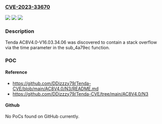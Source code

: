 ### [CVE-2023-33670](https://cve.mitre.org/cgi-bin/cvename.cgi?name=CVE-2023-33670)
![](https://img.shields.io/static/v1?label=Product&message=n%2Fa&color=blue)
![](https://img.shields.io/static/v1?label=Version&message=n%2Fa&color=blue)
![](https://img.shields.io/static/v1?label=Vulnerability&message=n%2Fa&color=brighgreen)

### Description

Tenda AC8V4.0-V16.03.34.06 was discovered to contain a stack overflow via the time parameter in the sub_4a79ec function.

### POC

#### Reference
- https://github.com/DDizzzy79/Tenda-CVE/blob/main/AC8V4.0/N3/README.md
- https://github.com/DDizzzy79/Tenda-CVE/tree/main/AC8V4.0/N3

#### Github
No PoCs found on GitHub currently.

